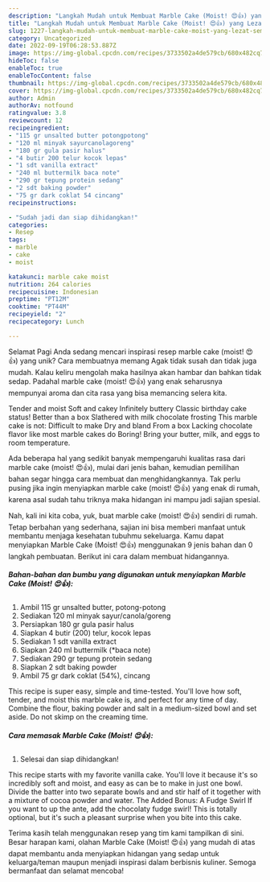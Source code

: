 ```yaml
---
description: "Langkah Mudah untuk Membuat Marble Cake (Moist! 😍👍) yang Lezat, Sempurna"
title: "Langkah Mudah untuk Membuat Marble Cake (Moist! 😍👍) yang Lezat, Sempurna"
slug: 1227-langkah-mudah-untuk-membuat-marble-cake-moist-yang-lezat-sempurna
category: Uncategorized
date: 2022-09-19T06:28:53.887Z
image: https://img-global.cpcdn.com/recipes/3733502a4de579cb/680x482cq70/marble-cake-moist-foto-resep-utama.jpg
hideToc: false
enableToc: true
enableTocContent: false
thumbnail: https://img-global.cpcdn.com/recipes/3733502a4de579cb/680x482cq70/marble-cake-moist-foto-resep-utama.jpg
cover: https://img-global.cpcdn.com/recipes/3733502a4de579cb/680x482cq70/marble-cake-moist-foto-resep-utama.jpg
author: Admin
authorAv: notfound
ratingvalue: 3.8
reviewcount: 12
recipeingredient:
- "115 gr unsalted butter potongpotong"
- "120 ml minyak sayurcanolagoreng"
- "180 gr gula pasir halus"
- "4 butir 200 telur kocok lepas"
- "1 sdt vanilla extract"
- "240 ml buttermilk baca note"
- "290 gr tepung protein sedang"
- "2 sdt baking powder"
- "75 gr dark coklat 54 cincang"
recipeinstructions:

- "Sudah jadi dan siap dihidangkan!"
categories:
- Resep
tags:
- marble
- cake
- moist

katakunci: marble cake moist 
nutrition: 264 calories
recipecuisine: Indonesian
preptime: "PT12M"
cooktime: "PT44M"
recipeyield: "2"
recipecategory: Lunch

---
```



Selamat Pagi Anda sedang mencari inspirasi resep marble cake (moist! 😍👍) yang unik? Cara membuatnya memang Agak tidak susah dan tidak juga mudah. Kalau keliru mengolah maka hasilnya akan hambar dan bahkan tidak sedap. Padahal marble cake (moist! 😍👍) yang enak seharusnya mempunyai aroma dan cita rasa yang bisa memancing selera kita.


Tender and moist Soft and cakey Infinitely buttery Classic birthday cake status! Better than a box Slathered with milk chocolate frosting This marble cake is not: Difficult to make Dry and bland From a box Lacking chocolate flavor like most marble cakes do Boring! Bring your butter, milk, and eggs to room temperature.

Ada beberapa hal yang sedikit banyak mempengaruhi kualitas rasa dari marble cake (moist! 😍👍), mulai dari jenis bahan, kemudian pemilihan bahan segar hingga cara membuat dan menghidangkannya. Tak perlu pusing jika ingin menyiapkan marble cake (moist! 😍👍) yang enak di rumah, karena asal sudah tahu triknya maka hidangan ini mampu jadi sajian spesial.


Nah, kali ini kita coba, yuk, buat marble cake (moist! 😍👍) sendiri di rumah. Tetap berbahan yang sederhana, sajian ini bisa memberi manfaat untuk membantu menjaga kesehatan tubuhmu sekeluarga. Kamu dapat menyiapkan Marble Cake (Moist! 😍👍) menggunakan 9 jenis bahan dan 0 langkah pembuatan. Berikut ini cara dalam membuat hidangannya.

<!--inarticleads1-->

##### Bahan-bahan dan bumbu yang digunakan untuk menyiapkan Marble Cake (Moist! 😍👍):

1. Ambil 115 gr unsalted butter, potong-potong
1. Sediakan 120 ml minyak sayur/canola/goreng
1. Persiapkan 180 gr gula pasir halus
1. Siapkan 4 butir (200) telur, kocok lepas
1. Sediakan 1 sdt vanilla extract
1. Siapkan 240 ml buttermilk (*baca note)
1. Sediakan 290 gr tepung protein sedang
1. Siapkan 2 sdt baking powder
1. Ambil 75 gr dark coklat (54%), cincang


This recipe is super easy, simple and time-tested. You&#39;ll love how soft, tender, and moist this marble cake is, and perfect for any time of day. Combine the flour, baking powder and salt in a medium-sized bowl and set aside. Do not skimp on the creaming time. 

<!--inarticleads2-->

##### Cara memasak Marble Cake (Moist! 😍👍):


1. Selesai dan siap dihidangkan!

This recipe starts with my favorite vanilla cake. You&#39;ll love it because it&#39;s so incredibly soft and moist, and easy as can be to make in just one bowl. Divide the batter into two separate bowls and and stir half of it together with a mixture of cocoa powder and water. The Added Bonus: A Fudge Swirl If you want to up the ante, add the chocolaty fudge swirl! This is totally optional, but it&#39;s such a pleasant surprise when you bite into this cake. 

Terima kasih telah menggunakan resep yang tim kami tampilkan di sini. Besar harapan kami, olahan Marble Cake (Moist! 😍👍) yang mudah di atas dapat membantu anda menyiapkan hidangan yang sedap untuk keluarga/teman maupun menjadi inspirasi dalam berbisnis kuliner. Semoga bermanfaat dan selamat mencoba!
